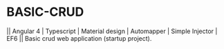 # BASIC-CRUD
|| Angular 4 | Typescript | Material design | Automapper | Simple Injector | EF6 || Basic crud web application (startup project). 

